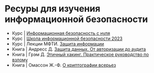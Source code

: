 # Ресуры для изучения информационной безопасности

- Курс | [Информационная безопасность с нуля](https://www.youtube.com/playlist?list=PLpATPij5aov7095vXT79ymNES1e13C2Aq)
- Курс | [Школа информационной безопасности 2023](https://www.youtube.com/playlist?list=PLQC2_0cDcSKD_JHWtEJGIFQUVh7Z5JM8E)
- Курс | Лекции МФТИ. [Защита информации](https://www.youtube.com/playlist?list=PL2jwxGybEFiuQVQtrLPaH7GNB8ak29634)
- Книга | Андресс Д. [Защита данных. От авторизации до аудита](https://www.piter.com/collection/all/product/zaschita-dannyh-ot-avtorizatsii-do-audita)
- Книга | Грэм Д. [Этичный хакинг. Практическое руководство по взлому](https://www.piter.com/collection/all/product/etichnyy-haking-prakticheskoe-rukovodstvo-po-vzlomu)
- Книга | Омассон Ж.-Ф. [О криптографии всерьез](https://dmkpress.com/catalog/computer/securuty/978-5-97060-975/)
